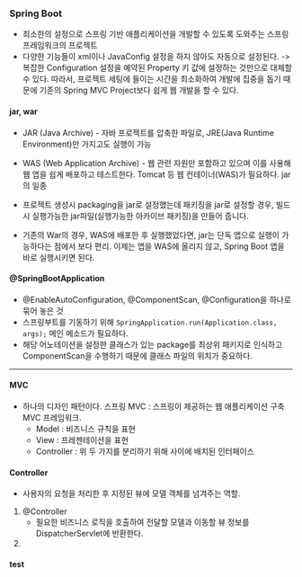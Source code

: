 ### Spring Boot

* 최소한의 설정으로 스프링 기반 애플리케이션을 개발할 수 있도록 도와주는 스프링 프레임워크의 프로젝트
* 다양한 기능들이 xml이나 JavaConfig 설정을 하지 않아도 자동으로 설정된다.
  -> 복잡한 Configuration 설정을 예약된 Property 키 값에 설정하는 것만으로 대체할 수 있다.
  따라서, 프로젝트 세팅에 들이는 시간을 최소화하여 개발에 집중을 돕기 때문에 기존의 Spring MVC Project보다 쉽게 웹 개발을 할 수 있다.

#### jar, war

* JAR (Java Archive) - 자바 프로젝트를 압축한 파일로, JRE(Java Runtime Environment)만 가지고도 실행이 가능
* WAS (Web Application Archive) - 웹 관련 자원만 포함하고 있으며 이를 사용해 웹 앱을 쉽게 배포하고 테스트한다. Tomcat 등 웹 컨테이너(WAS)가 필요하다. jar의 일종

* 프로젝트 생성시 packaging을 jar로 설정했는데 패키징을 jar로 설정할 경우, 빌드시 실행가능한 jar파일(실행가능한 아카이브 패키징)을 만들어 줍니다.

* 기존의 War의 경우, WAS에 배포한 후 실행했었다면, jar는 단독 앱으로 실행이 가능하다는 점에서 보다 편리.
  이제는 앱을 WAS에 올리지 않고, Spring Boot 앱을 바로 실행시키면 된다.

#### @SpringBootApplication

- @EnableAutoConfiguration, @ComponentScan, @Configuration을 하나로 묶어 놓은 것
- 스프링부트를 기동하기 위해 `SpringApplication.run(Application.class, args);` 메인 메소드가 필요하다.
- 해당 어노테이션을 설정한 클래스가 있는 package를 최상위 패키지로 인식하고 ComponentScan을 수행하기 때문에 클래스 파일의 위치가 중요하다.

---

#### MVC

* 하나의 디자인 패턴이다. 스프링 MVC : 스프링이 제공하는 웹 애플리케이션 구축 MVC 프레임워크.
  * Model : 비즈니스 규칙을 표현
  * View : 프레젠테이션을 표현
  * Controller : 위 두 가지를 분리하기 위해 사이에 배치된 인터페이스

#### Controller

* 사용자의 요청을 처리한 후 지정된 뷰에 모델 객체를 넘겨주는 역할.

1. @Controller
   - 필요한 비즈니스 로직을 호출하여 전달할 모델과 이동할 뷰 정보를 DispatcherServlet에 반환한다.
2. 

#### test













